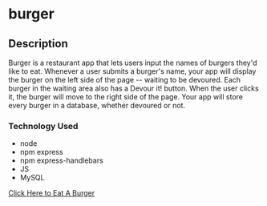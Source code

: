 # burger
## Description
Burger is a restaurant app that lets users input the names of burgers they'd like to eat.
Whenever a user submits a burger's name, your app will display the burger on the left side of the page -- waiting to be devoured.
Each burger in the waiting area also has a Devour it! button. When the user clicks it, the burger will move to the right side of the page.
Your app will store every burger in a database, whether devoured or not.

### Technology Used
 - node
 - npm express
 - npm express-handlebars
 - JS
 - MySQL
 
 
[Click Here to Eat A Burger](https://burger1359.herokuapp.com/)
